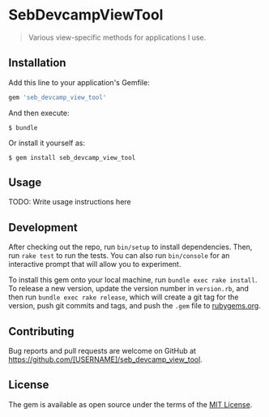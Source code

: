 # SebDevcampViewTool

> Various view-specific methods for applications I use.

## Installation

Add this line to your application's Gemfile:

```ruby
gem 'seb_devcamp_view_tool'
```

And then execute:

    $ bundle

Or install it yourself as:

    $ gem install seb_devcamp_view_tool

## Usage

TODO: Write usage instructions here

## Development

After checking out the repo, run `bin/setup` to install dependencies. Then, run `rake test` to run the tests. You can also run `bin/console` for an interactive prompt that will allow you to experiment.

To install this gem onto your local machine, run `bundle exec rake install`. To release a new version, update the version number in `version.rb`, and then run `bundle exec rake release`, which will create a git tag for the version, push git commits and tags, and push the `.gem` file to [rubygems.org](https://rubygems.org).

## Contributing

Bug reports and pull requests are welcome on GitHub at https://github.com/[USERNAME]/seb_devcamp_view_tool.

## License

The gem is available as open source under the terms of the [MIT License](https://opensource.org/licenses/MIT).
